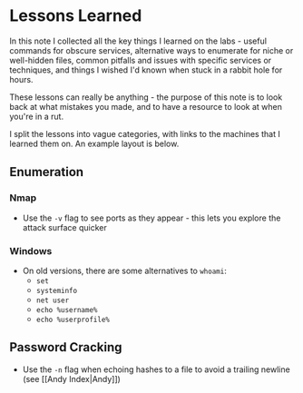 # Lessons Learned

In this note I collected all the key things I learned on the labs - useful commands for obscure services, alternative ways to enumerate for niche or well-hidden files, common pitfalls and issues with specific services or techniques, and things I wished I'd known when stuck in a rabbit hole for hours.

These lessons can really be anything - the purpose of this note is to look back at what mistakes you made, and to have a resource to look at when you're in a rut.

I split the lessons into vague categories, with links to the machines that I learned them on. An example layout is below.

## Enumeration

### Nmap

- Use the `-v` flag to see ports as they appear - this lets you explore the attack surface quicker

### Windows

- On old versions, there are some alternatives to `whoami`:
	- `set`
	- `systeminfo`
	- `net user`
	- `echo %username%`
	- `echo %userprofile%`

## Password Cracking

- Use the `-n` flag when echoing hashes to a file to avoid a trailing newline (see [[Andy Index|Andy]])